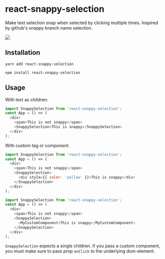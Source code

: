 # react-snappy-selection

Make text selection snap when selected by clicking multiple times.
Inspired by github's snappy branch name selection.

![](./snappy-selection.gif)

## Installation

```
yarn add react-snappy-selection
```

```
npm install react-snappy-selection
```

## Usage

With text as children:

```js
import SnappySelection from 'react-snappy-selection';
const App = () => (
  <div>
    <span>This is not snappy</span>
    <SnappySelection>This is snappy</SnappySelection>
  </div>
);
```

With custom tag or component:

```js
import SnappySelection from 'react-snappy-selection';
const App = () => (
  <div>
    <span>This is not snappy</span>
    <SnappySelection>
      <div style={{ color: 'yellow' }}>This is snappy</div>
    </SnappySelection>
  </div>
);
```

```js
import SnappySelection from 'react-snappy-selection';
const App = () => (
  <div>
    <span>This is not snappy</span>
    <SnappySelection>
      <MyCustomComponent>This is snappy</MyCustomComponent>
    </SnappySelection>
  </div>
);
```

`SnappySelection` expects a single children.
If you pass a custom component, you must make sure to pass prop `onClick` to the underlying dom-element.
